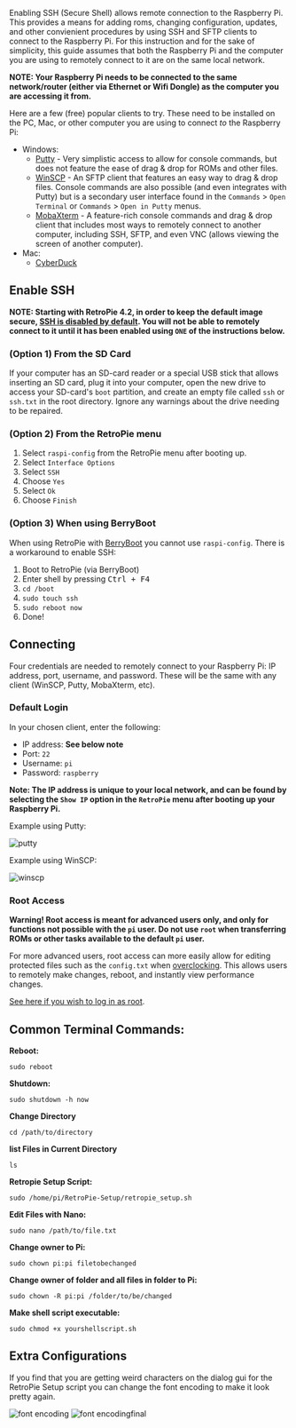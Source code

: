 Enabling SSH (Secure Shell) allows remote connection to the Raspberry Pi. This provides a means for adding roms, changing configuration, updates, and other convienient procedures by using SSH and SFTP clients to connect to the Raspberry Pi. For this instruction and for the sake of simplicity, this guide assumes that both the Raspberry Pi and the computer you are using to remotely connect to it are on the same local network.

**NOTE: Your Raspberry Pi needs to be connected to the same network/router (either via Ethernet or Wifi Dongle) as the computer you are accessing it from.**

Here are a few (free) popular clients to try. These need to be installed on the PC, Mac, or other computer you are using to connect *to* the Raspberry Pi:

* Windows:
  * [Putty](http://www.chiark.greenend.org.uk/~sgtatham/putty/download.html) - Very simplistic access to allow for console commands, but does not feature the ease of drag & drop for ROMs and other files.
  * [WinSCP](https://winscp.net/eng/download.php) - An SFTP client that features an easy way to drag & drop files. Console commands are also possible (and even integrates with Putty) but is a secondary user interface found in the `Commands` > `Open Terminal` or `Commands` > `Open in Putty` menus.
  * [MobaXterm](https://mobaxterm.mobatek.net/) - A feature-rich console commands and drag & drop client that includes most ways to remotely connect to another computer, including SSH, SFTP, and even VNC (allows viewing the screen of another computer).
* Mac:
  * [CyberDuck](https://cyberduck.io/?l=en)


## Enable SSH

**NOTE: Starting with RetroPie 4.2, in order to keep the default image secure, [SSH is disabled by default](https://www.raspberrypi.org/blog/a-security-update-for-raspbian-pixel/). You will not be able to remotely connect to it until it has been enabled using `ONE` of the instructions below.**

### (Option 1) From the SD Card

If your computer has an SD-card reader or a special USB stick that allows inserting an SD card, plug it into your computer, open the new drive to access your SD-card's `boot` partition,  and create an empty file called `ssh` or `ssh.txt` in the root directory. Ignore any warnings about the drive needing to be repaired.

### (Option 2) From the RetroPie menu

1. Select `raspi-config` from the RetroPie menu after booting up.
2. Select `Interface Options`
3. Select `SSH`
4. Choose `Yes`
5. Select `Ok`
6. Choose `Finish`

### (Option 3) When using BerryBoot

When using RetroPie with [BerryBoot](http://www.berryterminal.com/doku.php/berryboot) you cannot use `raspi-config`. There is a workaround to enable SSH:

1. Boot to RetroPie (via BerryBoot)
2. Enter shell by pressing <kbd>Ctrl + F4</kbd>
3. `cd /boot`
4. `sudo touch ssh`
5. `sudo reboot now`
6. Done!

## Connecting

Four credentials are needed to remotely connect to your Raspberry Pi: IP address, port, username, and password. These will be the same with any client (WinSCP, Putty, MobaXterm, etc).

### Default Login
In your chosen client, enter the following:

* IP address: **See below note**
* Port: `22`
* Username: `pi`   
* Password: `raspberry`

**Note: The IP address is unique to your local network, and can be found by selecting the `Show IP` option in the `RetroPie` menu after booting up your Raspberry Pi.**

Example using Putty:

![putty](https://cloud.githubusercontent.com/assets/10035308/10655671/23eaa6b2-7834-11e5-8c85-9266c5ab808a.png)

Example using WinSCP:

![winscp](https://user-images.githubusercontent.com/540857/106331841-9f56b700-6253-11eb-8735-7e92b00375c5.png)

### Root Access

**Warning! Root access is meant for advanced users only, and only for functions not possible with the `pi` user. Do not use `root` when transferring ROMs or other tasks available to the default `pi` user.**

For more advanced users, root access can more easily allow for editing protected files such as the `config.txt` when [overclocking](Overclocking). This allows users to remotely make changes, reboot, and instantly view performance changes.

[See here if you wish to log in as root](FAQ#why-cant-i-ssh-as-root-anymore).

## Common Terminal Commands:

**Reboot:** 
```
sudo reboot
```
**Shutdown:** 
```
sudo shutdown -h now
```
**Change Directory**
```
cd /path/to/directory
```
**list Files in Current Directory**
```
ls
```
**Retropie Setup Script:**
```
sudo /home/pi/RetroPie-Setup/retropie_setup.sh
```
**Edit Files with Nano:** 
```
sudo nano /path/to/file.txt
```
**Change owner to Pi:**
```
sudo chown pi:pi filetobechanged
```
**Change owner of folder and all files in folder to Pi:**
```
sudo chown -R pi:pi /folder/to/be/changed
```

**Make shell script executable:**
```
sudo chmod +x yourshellscript.sh
```

## Extra Configurations

If you find that you are getting weird characters on the dialog gui for the RetroPie Setup script you can change the font encoding to make it look pretty again.

![font encoding](https://cloud.githubusercontent.com/assets/10035308/14335542/4353385c-fc19-11e5-98a3-abc555191190.PNG)
![font encodingfinal](https://cloud.githubusercontent.com/assets/10035308/14335541/43404ed6-fc19-11e5-8b7c-12c9321edb4b.PNG)
